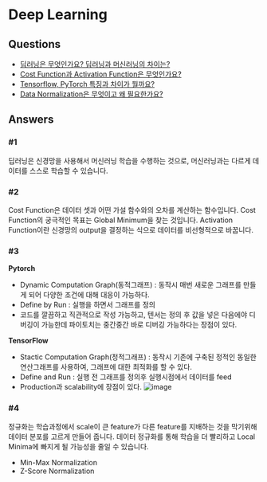 # Deep Learning
## Questions  
* [딥러닝은 무엇인가요? 딥러닝과 머신러닝의 차이는?](#1)  
* [Cost Function과 Activation Function은 무엇인가요?](#2)  
* [Tensorflow, PyTorch 특징과 차이가 뭘까요?](#3)  
* [Data Normalization은 무엇이고 왜 필요한가요?](#4)  


  
## Answers  
### #1
딥러닝은 신경망을 사용해서 머신러닝 학습을 수행하는 것으로, 머신러닝과는 다르게 데이터를 스스로 학습할 수 있습니다.
### #2
Cost Function은 데이터 셋과 어떤 가설 함수와의 오차를 계산하는 함수입니다. Cost Function의 궁극적인 목표는 Global Minimum을 찾는 것입니다. Activation Function이란 신경망의 output을 결정하는 식으로 데이터를 비선형적으로 바꿉니다. 
### #3
**Pytorch**
- Dynamic Computation Graph(동적그래프) : 동작시 매번 새로운 그래프를 만들게 되어 다양한 조건에 대해 대응이 가능하다.
- Define by Run : 실행을 하면서 그래프를 정의
- 코드를 깔끔하고 직관적으로 작성 가능하고, 텐서는 정의 후 값을 넣은 다음에야 디버깅이 가능한데 파이토치는 중간중간 바로 디버깅 가능하다는 장점이 있다.  
  
**TensorFlow**
- Stactic Computation Graph(정적그래프) : 동작시 기존에 구축된 정적인 동일한 연산그래프를 사용하여, 그래프에 대한 최적화를 할 수 있다.
- Define and Run : 실행 전 그래프를 정의후 실행시점에서 데이터를 feed
- Production과 scalability에 장점이 있다.
![image](https://user-images.githubusercontent.com/49435163/134613605-ad0b6bbd-fa19-482c-82ac-fc7b7b58db77.png)

### #4
정규화는 학습과정에서 scale이 큰 feature가 다른 feature를 지배하는 것을 막기위해 데이터 분포를 고르게 만들어 줍니다. 데이터 정규화를 통해 학습을 더 빨리하고 Local Minima에 빠지게 될 가능성을 줄일 수 있습니다. 
- Min-Max Normalization
- Z-Score Normalization
